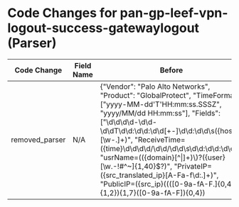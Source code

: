 # Code Changes for pan-gp-leef-vpn-logout-success-gatewaylogout (Parser)

| Code Change | Field Name | Before | After |
|-------------|------------|--------|-------|
| removed_parser | N/A | {"Vendor": "Palo Alto Networks", "Product": "GlobalProtect", "TimeFormat": ["yyyy-MM-dd'T'HH:mm:ss.SSSZ", "yyyy/MM/dd HH:mm:ss"], "Fields": ["\d\d\d\d-\d\d-\d\dT\d\d:\d\d:\d\d[+-]\d\d:\d\d\s({host}[\w\-.]+)", "ReceiveTime=({time}\d\d\d\d\/\d\d\/\d\d\s\d\d:\d\d:\d\d)", "usrName=(({domain}[^\\|]+)\\)?({user}[\w\.\-\!\#\^\~]{1,40}\$?)", "PrivateIP=({src_translated_ip}[A-Fa-f\d:.]+)", "PublicIP=({src_ip}((([0-9a-fA-F.]{0,4}):{1,2}){1,7}([0-9a-fA-F]){0,4})|(((25[0-5]|(2[0-4]|1\d|[0-9]|)\d)\.?\b){4}))(:({src_port}\d+))?", "Machinename=({src_host}[\w\-.]+)", "EventID=({event_name}[^|]+)", "Status=({result}[^|]+)", "((?:1969-[^,]+?)|({time}\d\d\d\d-\d\d-\d\dT\d\d:\d\d:\d\d\.\d+[\+-]\d+:\d+))"], "Name": "pan-gp-leef-vpn-logout-success-gatewaylogout", "Conditions": ["LEEF:", "|Palo Alto Networks|", "|PAN-OS Syslog Integration|", "|gateway-logout-success|", "|Type=GLOBALPROTECT|"], "ParserVersion": "v1.0.0"} | N/A |